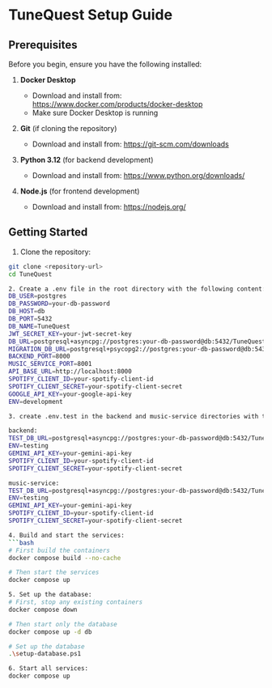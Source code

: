 # TuneQuest Setup Guide

## Prerequisites

Before you begin, ensure you have the following installed:

1. **Docker Desktop**
   - Download and install from: https://www.docker.com/products/docker-desktop
   - Make sure Docker Desktop is running

2. **Git** (if cloning the repository)
   - Download and install from: https://git-scm.com/downloads

3. **Python 3.12** (for backend development)
   - Download and install from: https://www.python.org/downloads/

4. **Node.js** (for frontend development)
   - Download and install from: https://nodejs.org/

## Getting Started

1. Clone the repository:
```bash
git clone <repository-url>
cd TuneQuest

2. Create a .env file in the root directory with the following content:
DB_USER=postgres
DB_PASSWORD=your-db-password
DB_HOST=db
DB_PORT=5432
DB_NAME=TuneQuest
JWT_SECRET_KEY=your-jwt-secret-key
DB_URL=postgresql+asyncpg://postgres:your-db-password@db:5432/TuneQuest
MIGRATION_DB_URL=postgresql+psycopg2://postgres:your-db-password@db:5432/TuneQuest
BACKEND_PORT=8000
MUSIC_SERVICE_PORT=8001
API_BASE_URL=http://localhost:8000
SPOTIFY_CLIENT_ID=your-spotify-client-id
SPOTIFY_CLIENT_SECRET=your-spotify-client-secret
GOOGLE_API_KEY=your-google-api-key
ENV=development

3. create .env.test in the backend and music-service directories with the following content:

backend:
TEST_DB_URL=postgresql+asyncpg://postgres:your-db-password@db:5432/TuneQuest_backend_test
ENV=testing
GEMINI_API_KEY=your-gemini-api-key
SPOTIFY_CLIENT_ID=your-spotify-client-id
SPOTIFY_CLIENT_SECRET=your-spotify-client-secret

music-service:
TEST_DB_URL=postgresql+asyncpg://postgres:your-db-password@db:5432/TuneQuest_music_service_test
ENV=testing
GEMINI_API_KEY=your-gemini-api-key
SPOTIFY_CLIENT_ID=your-spotify-client-id
SPOTIFY_CLIENT_SECRET=your-spotify-client-secret

4. Build and start the services:
```bash
# First build the containers
docker compose build --no-cache

# Then start the services
docker compose up

5. Set up the database:
# First, stop any existing containers
docker compose down

# Then start only the database
docker compose up -d db

# Set up the database
.\setup-database.ps1

6. Start all services:
docker compose up